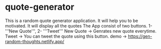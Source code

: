 # quote-generator 
This is a random quote generator application.
It will help you to be motivated.
It will display all the quotes
The App consist of two buttons. 1- '''New Quote''', 2- '''Tweet'''
New Quote -> Genrates new quote everytime.
Tweet -> You can tweet the quote using this button.
demo -> https://gen-random-thoughts.netlify.app/
